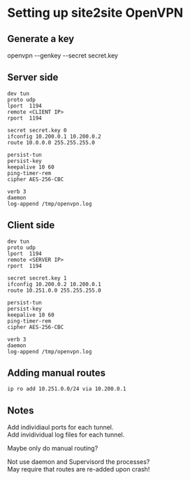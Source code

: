 # Setting up site2site OpenVPN

## Generate a key
openvpn --genkey --secret secret.key

## Server side
```
dev tun
proto udp
lport  1194
remote <CLIENT IP>
rport  1194

secret secret.key 0
ifconfig 10.200.0.1 10.200.0.2
route 10.0.0.0 255.255.255.0

persist-tun
persist-key
keepalive 10 60
ping-timer-rem
cipher AES-256-CBC

verb 3
daemon
log-append /tmp/openvpn.log
```  

## Client side
```
dev tun
proto udp
lport  1194
remote <SERVER IP>
rport  1194

secret secret.key 1
ifconfig 10.200.0.2 10.200.0.1
route 10.251.0.0 255.255.255.0

persist-tun
persist-key
keepalive 10 60
ping-timer-rem
cipher AES-256-CBC

verb 3
daemon
log-append /tmp/openvpn.log
```  

## Adding manual routes
```
ip ro add 10.251.0.0/24 via 10.200.0.1
```

## Notes
Add individiaul ports for each tunnel.  
Add invidividual log files for each tunnel.  
  
Maybe only do manual routing?  
  
Not use daemon and Supervisord the processes?  
May require that routes are re-added upon crash!  
